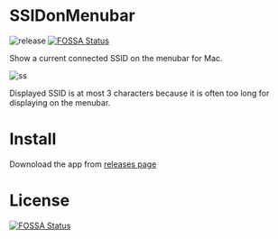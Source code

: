 SSIDonMenubar
=============

![release](https://github.com/mutsune/SSIDonMenubar/workflows/release/badge.svg)
[![FOSSA Status](https://app.fossa.com/api/projects/git%2Bgithub.com%2Fmutsune%2FSSIDonMenubar.svg?type=shield)](https://app.fossa.com/projects/git%2Bgithub.com%2Fmutsune%2FSSIDonMenubar?ref=badge_shield)

Show a current connected SSID on the menubar for Mac.

![ss](https://raw.githubusercontent.com/wiki/mutsune/SSIDonMenubar/images/ss.png)

Displayed SSID is at most 3 characters because it is often too long for displaying on the menubar.

Install
=======

Downoload the app from [releases page](https://github.com/mutsune/SSIDonMenubar/releases)


License
=======

[![FOSSA Status](https://app.fossa.com/api/projects/git%2Bgithub.com%2Fmutsune%2FSSIDonMenubar.svg?type=large)](https://app.fossa.com/projects/git%2Bgithub.com%2Fmutsune%2FSSIDonMenubar?ref=badge_large)
